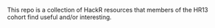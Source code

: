 This repo is a collection of HackR resources that members of the HR13 cohort find useful and/or interesting.
